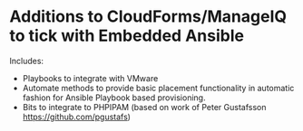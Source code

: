 # Additions to CloudForms/ManageIQ to tick with Embedded Ansible

Includes:
* Playbooks to integrate with VMware
* Automate methods to provide basic placement functionality in automatic fashion for Ansible Playbook based provisioning.
* Bits to integrate to PHPIPAM (based on work of Peter Gustafsson https://github.com/pgustafs)

